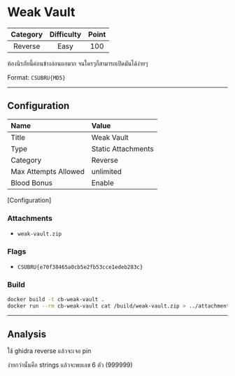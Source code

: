 # Weak Vault

| Category | Difficulty | Point |
| :-: | :-: | :-: |
| Reverse | Easy | 100 |

ห้องนิรภัยนี้ค่อนข้างอ่อนแอมาก จนใครๆก็สามารถเปิดมันได้ง่ายๆ

Format: `CSUBRU{MD5}`

---

## Configuration

| Name | Value |
| :- | :- |
| Title | Weak Vault |
| Type | Static Attachments |
| Category | Reverse |
| Max Attempts Allowed | unlimited |
| Blood Bonus | Enable |

[Configuration]

### Attachments

- `weak-vault.zip`

### Flags

- `CSUBRU{e70f38465a0cb5e2fb53cce1edeb283c}`

### Build

```sh
docker build -t cb-weak-vault .
docker run --rm cb-weak-vault cat /build/weak-vault.zip > ../attachments/weak-vault.zip
```

---

## Analysis

ใช้ ghidra reverse แล้วจะเจอ pin

ง่ายกว่านั้นคือ strings แล้วจะพบเลข 6 ตัว (999999)
